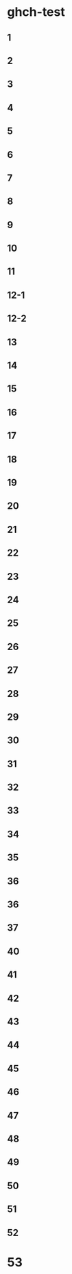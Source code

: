 # ghch-test

## 1

## 2

## 3

## 4

## 5

## 6

## 7

## 8

## 9

## 10

## 11

## 12-1

## 12-2

## 13

## 14

## 15

## 16

## 17

## 18

## 19

## 20

## 21

## 22

## 23

## 24

## 25

## 26

## 27

## 28

## 29

## 30

## 31

## 32

## 33

## 34

## 35

## 36

## 36

## 37

## 40

## 41

## 42

## 43

## 44

## 45

## 46

## 47

## 48

## 49

## 50

## 51

## 52

# 53
